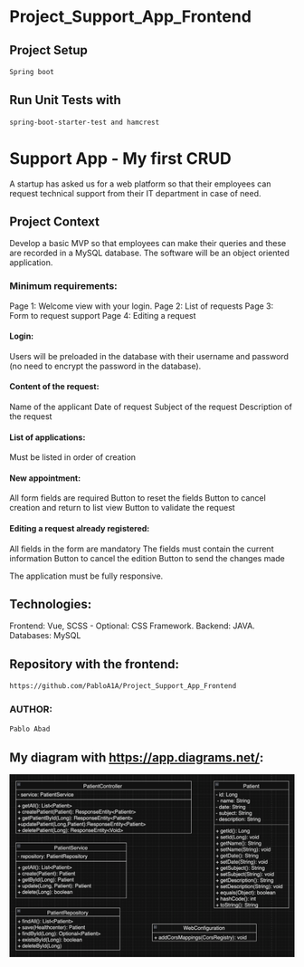 # Project_Support_App_Frontend

## Project Setup
```sh
Spring boot
```
## Run Unit Tests with 
```sh
spring-boot-starter-test and hamcrest
```
# Support App - My first CRUD

A startup has asked us for a web platform so that their employees can request technical support from their IT department in case of need.

## Project Context

Develop a basic MVP so that employees can make their queries and these are recorded in a MySQL database. The software will be an object oriented application.

### Minimum requirements:
Page 1: Welcome view with your login.
Page 2: List of requests
Page 3: Form to request support
Page 4: Editing a request

#### Login:
Users will be preloaded in the database with their username and password (no need to encrypt the password in the database).

#### Content of the request:
Name of the applicant
Date of request
Subject of the request
Description of the request

#### List of applications:
Must be listed in order of creation

#### New appointment:
All form fields are required
Button to reset the fields
Button to cancel creation and return to list view
Button to validate the request

#### Editing a request already registered:
All fields in the form are mandatory
The fields must contain the current information
Button to cancel the edition
Button to send the changes made

The application must be fully responsive.

## Technologies: 
Frontend: Vue, SCSS - Optional: CSS Framework.
Backend: JAVA.
Databases: MySQL

## Repository with the frontend:
```sh
https://github.com/PabloA1A/Project_Support_App_Frontend
```
### AUTHOR:
```sh
Pablo Abad
```

## My diagram with https://app.diagrams.net/:
![My diagram](<Diagrama  Project_Support_App_Backend.png>)